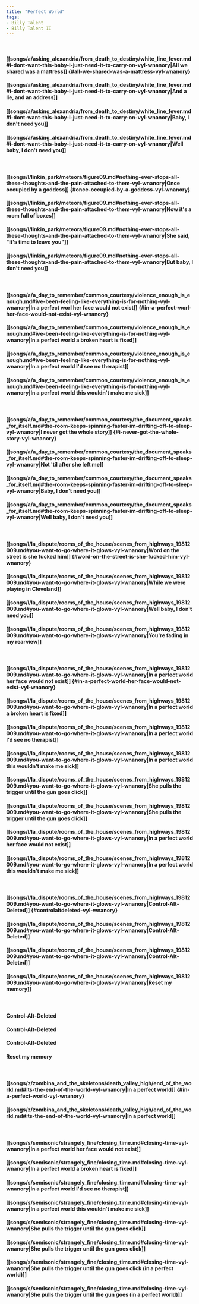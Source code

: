 ```yaml
---
title: "Perfect World"
tags:
- Billy Talent
- Billy Talent II
---
```

&nbsp;
#### [[songs/a/asking_alexandria/from_death_to_destiny/white_line_fever.md#i-dont-want-this-baby-i-just-need-it-to-carry-on-vyl-wnanory|All we shared was a mattress]] {#all-we-shared-was-a-mattress-vyl-wnanory}
#### [[songs/a/asking_alexandria/from_death_to_destiny/white_line_fever.md#i-dont-want-this-baby-i-just-need-it-to-carry-on-vyl-wnanory|And a lie, and an address]]
#### [[songs/a/asking_alexandria/from_death_to_destiny/white_line_fever.md#i-dont-want-this-baby-i-just-need-it-to-carry-on-vyl-wnanory|Baby, I don't need you]]
#### [[songs/a/asking_alexandria/from_death_to_destiny/white_line_fever.md#i-dont-want-this-baby-i-just-need-it-to-carry-on-vyl-wnanory|Well baby, I don't need you]]
&nbsp;
#### [[songs/l/linkin_park/meteora/figure09.md#nothing-ever-stops-all-these-thoughts-and-the-pain-attached-to-them-vyl-wnanory|Once occupied by a goddess]] {#once-occupied-by-a-goddess-vyl-wnanory}
#### [[songs/l/linkin_park/meteora/figure09.md#nothing-ever-stops-all-these-thoughts-and-the-pain-attached-to-them-vyl-wnanory|Now it's a room full of boxes]]
#### [[songs/l/linkin_park/meteora/figure09.md#nothing-ever-stops-all-these-thoughts-and-the-pain-attached-to-them-vyl-wnanory|She said, "It's time to leave you"]]
#### [[songs/l/linkin_park/meteora/figure09.md#nothing-ever-stops-all-these-thoughts-and-the-pain-attached-to-them-vyl-wnanory|But baby, I don't need you]]
&nbsp;
#### [[songs/a/a_day_to_remember/common_courtesy/violence_enough_is_enough.md#ive-been-feeling-like-everything-is-for-nothing-vyl-wnanory|In a perfect worl her face would not exist]] {#in-a-perfect-worl-her-face-would-not-exist-vyl-wnanory}
#### [[songs/a/a_day_to_remember/common_courtesy/violence_enough_is_enough.md#ive-been-feeling-like-everything-is-for-nothing-vyl-wnanory|In a perfect world a broken heart is fixed]]
#### [[songs/a/a_day_to_remember/common_courtesy/violence_enough_is_enough.md#ive-been-feeling-like-everything-is-for-nothing-vyl-wnanory|In a perfect world I'd see no therapist]]
#### [[songs/a/a_day_to_remember/common_courtesy/violence_enough_is_enough.md#ive-been-feeling-like-everything-is-for-nothing-vyl-wnanory|In a perfect world this wouldn't make me sick]]
&nbsp;
#### [[songs/a/a_day_to_remember/common_courtesy/the_document_speaks_for_itself.md#the-room-keeps-spinning-faster-im-drifting-off-to-sleep-vyl-wnanory|I never got the whole story]] {#i-never-got-the-whole-story-vyl-wnanory}
#### [[songs/a/a_day_to_remember/common_courtesy/the_document_speaks_for_itself.md#the-room-keeps-spinning-faster-im-drifting-off-to-sleep-vyl-wnanory|Not 'til after she left me]]
#### [[songs/a/a_day_to_remember/common_courtesy/the_document_speaks_for_itself.md#the-room-keeps-spinning-faster-im-drifting-off-to-sleep-vyl-wnanory|Baby, I don't need you]]
#### [[songs/a/a_day_to_remember/common_courtesy/the_document_speaks_for_itself.md#the-room-keeps-spinning-faster-im-drifting-off-to-sleep-vyl-wnanory|Well baby, I don't need you]]
&nbsp;
#### [[songs/l/la_dispute/rooms_of_the_house/scenes_from_highways_19812009.md#you-want-to-go-where-it-glows-vyl-wnanory|Word on the street is she fucked him]] {#word-on-the-street-is-she-fucked-him-vyl-wnanory}
#### [[songs/l/la_dispute/rooms_of_the_house/scenes_from_highways_19812009.md#you-want-to-go-where-it-glows-vyl-wnanory|While we were playing in Cleveland]]
#### [[songs/l/la_dispute/rooms_of_the_house/scenes_from_highways_19812009.md#you-want-to-go-where-it-glows-vyl-wnanory|Well baby, I don't need you]]
#### [[songs/l/la_dispute/rooms_of_the_house/scenes_from_highways_19812009.md#you-want-to-go-where-it-glows-vyl-wnanory|You're fading in my rearview]]
&nbsp;
#### [[songs/l/la_dispute/rooms_of_the_house/scenes_from_highways_19812009.md#you-want-to-go-where-it-glows-vyl-wnanory|In a perfect world her face would not exist]] {#in-a-perfect-world-her-face-would-not-exist-vyl-wnanory}
#### [[songs/l/la_dispute/rooms_of_the_house/scenes_from_highways_19812009.md#you-want-to-go-where-it-glows-vyl-wnanory|In a perfect world a broken heart is fixed]]
#### [[songs/l/la_dispute/rooms_of_the_house/scenes_from_highways_19812009.md#you-want-to-go-where-it-glows-vyl-wnanory|In a perfect world I'd see no therapist]]
#### [[songs/l/la_dispute/rooms_of_the_house/scenes_from_highways_19812009.md#you-want-to-go-where-it-glows-vyl-wnanory|In a perfect world this wouldn't make me sick]]
#### [[songs/l/la_dispute/rooms_of_the_house/scenes_from_highways_19812009.md#you-want-to-go-where-it-glows-vyl-wnanory|She pulls the trigger until the gun goes click]]
#### [[songs/l/la_dispute/rooms_of_the_house/scenes_from_highways_19812009.md#you-want-to-go-where-it-glows-vyl-wnanory|She pulls the trigger until the gun goes click]]
#### [[songs/l/la_dispute/rooms_of_the_house/scenes_from_highways_19812009.md#you-want-to-go-where-it-glows-vyl-wnanory|In a perfect world her face would not exist]]
#### [[songs/l/la_dispute/rooms_of_the_house/scenes_from_highways_19812009.md#you-want-to-go-where-it-glows-vyl-wnanory|In a perfect world this wouldn't make me sick]]
&nbsp;
#### [[songs/l/la_dispute/rooms_of_the_house/scenes_from_highways_19812009.md#you-want-to-go-where-it-glows-vyl-wnanory|Control-Alt-Deleted]] {#controlaltdeleted-vyl-wnanory}
#### [[songs/l/la_dispute/rooms_of_the_house/scenes_from_highways_19812009.md#you-want-to-go-where-it-glows-vyl-wnanory|Control-Alt-Deleted]]
#### [[songs/l/la_dispute/rooms_of_the_house/scenes_from_highways_19812009.md#you-want-to-go-where-it-glows-vyl-wnanory|Control-Alt-Deleted]]
#### [[songs/l/la_dispute/rooms_of_the_house/scenes_from_highways_19812009.md#you-want-to-go-where-it-glows-vyl-wnanory|Reset my memory]]
&nbsp;
#### Control-Alt-Deleted
#### Control-Alt-Deleted
#### Control-Alt-Deleted
#### Reset my memory
&nbsp;
#### [[songs/z/zombina_and_the_skeletons/death_valley_high/end_of_the_world.md#its-the-end-of-the-world-vyl-wnanory|In a perfect world]] {#in-a-perfect-world-vyl-wnanory}
#### [[songs/z/zombina_and_the_skeletons/death_valley_high/end_of_the_world.md#its-the-end-of-the-world-vyl-wnanory|In a perfect world]]
&nbsp;
#### [[songs/s/semisonic/strangely_fine/closing_time.md#closing-time-vyl-wnanory|In a perfect world her face would not exist]]
#### [[songs/s/semisonic/strangely_fine/closing_time.md#closing-time-vyl-wnanory|In a perfect world a broken heart is fixed]]
#### [[songs/s/semisonic/strangely_fine/closing_time.md#closing-time-vyl-wnanory|In a perfect world I'd see no therapist]]
#### [[songs/s/semisonic/strangely_fine/closing_time.md#closing-time-vyl-wnanory|In a perfect world this wouldn't make me sick]]
#### [[songs/s/semisonic/strangely_fine/closing_time.md#closing-time-vyl-wnanory|She pulls the trigger until the gun goes click]]
#### [[songs/s/semisonic/strangely_fine/closing_time.md#closing-time-vyl-wnanory|She pulls the trigger until the gun goes click]]
#### [[songs/s/semisonic/strangely_fine/closing_time.md#closing-time-vyl-wnanory|She pulls the trigger until the gun goes click (in a perfect world)]]
#### [[songs/s/semisonic/strangely_fine/closing_time.md#closing-time-vyl-wnanory|She pulls the trigger until the gun goes (in a perfect world)]]
